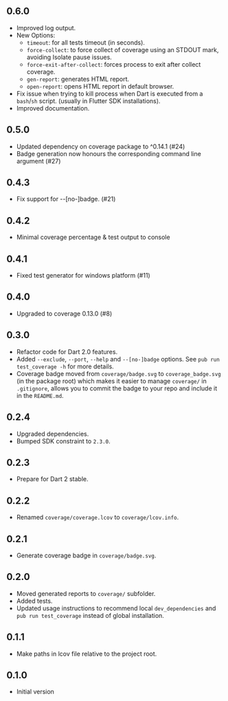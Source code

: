 ## 0.6.0

- Improved log output.
- New Options:
  - `timeout`: for all tests timeout (in seconds).
  - `force-collect`: to force collect of coverage using an STDOUT mark, avoiding Isolate pause issues.
  - `force-exit-after-collect`: forces process to exit after collect coverage.
  - `gen-report`: generates HTML report.
  - `open-report`: opens HTML report in default browser.
- Fix issue when trying to kill process when Dart is executed from a `bash`/`sh` script.
  (usually in Flutter SDK installations).
- Improved documentation.

## 0.5.0

- Updated dependency on coverage package to ^0.14.1 (#24)
- Badge generation now honours the corresponding command line argument (#27)

## 0.4.3

- Fix support for --[no-]badge. (#21)

## 0.4.2

* Minimal coverage percentage & test output to console

## 0.4.1

* Fixed test generator for windows platform (#11)

## 0.4.0

* Upgraded to coverage 0.13.0 (#8)

## 0.3.0

* Refactor code for Dart 2.0 features.
* Added `--exclude`, `--port`, `--help` and `--[no-]badge` options. See `pub run test_coverage -h`
  for more details.
* Coverage badge moved from `coverage/badge.svg` to `coverage_badge.svg` (in the package root)
  which makes it easier to manage `coverage/` in `.gitignore`, allows you to commit the badge
  to your repo and include it in the `README.md`.

## 0.2.4

* Upgraded dependencies.
* Bumped SDK constraint to `2.3.0`.

## 0.2.3

* Prepare for Dart 2 stable.

## 0.2.2

* Renamed `coverage/coverage.lcov` to `coverage/lcov.info`.

## 0.2.1

* Generate coverage badge in `coverage/badge.svg`.

## 0.2.0

* Moved generated reports to `coverage/` subfolder.
* Added tests.
* Updated usage instructions to recommend local `dev_dependencies`
  and `pub run test_coverage` instead of global installation.

## 0.1.1

* Make paths in lcov file relative to the project root.

## 0.1.0

* Initial version

